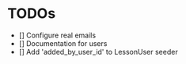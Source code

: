 # TODOs

-   [] Configure real emails
-   [] Documentation for users
-   [] Add 'added_by_user_id' to LessonUser seeder
